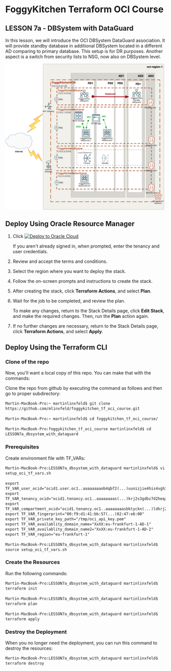 # FoggyKitchen Terraform OCI Course

## LESSON 7a - DBSystem with DataGuard

In this lesson, we will introduce the OCI DBSystem DataGuard association. It will provide standby database in additional DBSystem located in a different AD comparing to primary database. This setup is for DR purposes.
Another aspect is a switch from security lists to NSG, now also on DBSystem level.

![](LESSON7a_dbsystem_with_dataguard.jpg)

## Deploy Using Oracle Resource Manager

1. Click [![Deploy to Oracle Cloud](https://oci-resourcemanager-plugin.plugins.oci.oraclecloud.com/latest/deploy-to-oracle-cloud.svg)](https://cloud.oracle.com/resourcemanager/stacks/create?region=home&zipUrl=https://github.com/mlinxfeld/foggykitchen_tf_oci_course/releases/latest/download/LESSON7a_dbsystem_with_dataguard.zip)

    If you aren't already signed in, when prompted, enter the tenancy and user credentials.

2. Review and accept the terms and conditions.

3. Select the region where you want to deploy the stack.

4. Follow the on-screen prompts and instructions to create the stack.

5. After creating the stack, click **Terraform Actions**, and select **Plan**.

6. Wait for the job to be completed, and review the plan.

    To make any changes, return to the Stack Details page, click **Edit Stack**, and make the required changes. Then, run the **Plan** action again.

7. If no further changes are necessary, return to the Stack Details page, click **Terraform Actions**, and select **Apply**. 

## Deploy Using the Terraform CLI

### Clone of the repo
Now, you'll want a local copy of this repo. You can make that with the commands:

Clone the repo from github by executing the command as follows and then go to proper subdirectory:

```
Martin-MacBook-Pro:~ martinlinxfeld$ git clone https://github.com/mlinxfeld/foggykitchen_tf_oci_course.git

Martin-MacBook-Pro:~ martinlinxfeld$ cd foggykitchen_tf_oci_course/

Martin-MacBook-Pro:foggykitchen_tf_oci_course martinlinxfeld$ cd LESSON7a_dbsystem_with_dataguard

```

### Prerequisites
Create environment file with TF_VARs:

```
Martin-MacBook-Pro:LESSON7a_dbsystem_with_dataguard martinlinxfeld$ vi setup_oci_tf_vars.sh

export TF_VAR_user_ocid="ocid1.user.oc1..aaaaaaaaob4qbf2(...)uunizjie4his4vgh3jx5jxa"
export TF_VAR_tenancy_ocid="ocid1.tenancy.oc1..aaaaaaaas(...)krj2s3gdbz7d2heqzzxn7pe64ksbia"
export TF_VAR_compartment_ocid="ocid1.tenancy.oc1..aaaaaaaasbktyckn(...)ldkrj2s3gdbz7d2heqzzxn7pe64ksbia"
export TF_VAR_fingerprint="00:f9:d1:41:bb:57(...)82:47:e6:00"
export TF_VAR_private_key_path="/tmp/oci_api_key.pem"
export TF_VAR_availablity_domain_name="XxXX:eu-frankfurt-1-AD-1"
export TF_VAR_availablity_domain_name2="XxXX:eu-frankfurt-1-AD-2"
export TF_VAR_region="eu-frankfurt-1"

Martin-MacBook-Pro:LESSON7a_dbsystem_with_dataguard martinlinxfeld$ source setup_oci_tf_vars.sh
```

### Create the Resources
Run the following commands:

```
Martin-MacBook-Pro:LESSON7a_dbsystem_with_dataguard martinlinxfeld$ terraform init
    
Martin-MacBook-Pro:LESSON7a_dbsystem_with_dataguard martinlinxfeld$ terraform plan

Martin-MacBook-Pro:LESSON7a_dbsystem_with_dataguard martinlinxfeld$ terraform apply
```

### Destroy the Deployment
When you no longer need the deployment, you can run this command to destroy the resources:

```
Martin-MacBook-Pro:LESSON7a_dbsystem_with_dataguard martinlinxfeld$ terraform destroy
```
